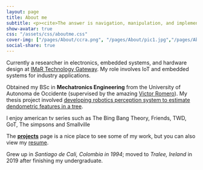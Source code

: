 ```yaml
---
layout: page
title: About me
subtitle: <p><cite>The answer is navigation, manipulation, and implementation of more sophisticated intelligence</cite></p>
show-avatar: true
css: "/assets/css/aboutme.css"
cover-img: ["/pages/About/ccra.png", "/pages/About/pic1.jpg","/pages/About/pic2.jpeg","/pages/About/pic3.jpg"]
social-share: true
---
```

<script src="https://code.iconify.design/1/1.0.7/iconify.min.js"></script>

<p class="about-text">
<span class="fa fa-briefcase about-icon"></span>
Currently a researcher in electronics, embedded systems, and hardware design at <a href="https://www.technologygateway.ie/network/imar-gateway/" target="_blank">IMaR Technology Gateway</a>. My role involves IoT and embedded systems for industry applications. 
</p>

<p class="about-text">
<span class="fa fa-graduation-cap about-icon"></span>
Obtained my BSc in <strong>Mechatronics Engineering</strong> from the University of Autonoma de Occidente (supervised by the amazing
<a href="https://scholar.google.com/citations?user=x3M1JlAAAAAJ&hl=en" target="_blank">Victor Romero</a>). My thesis project involved
<a href="https://danieltobon43.github.io/pages/Projects/itree-mapper/info/" target="_blank">developing robotics perception system to estimate dendometric features in a tree</a>.
</p>

<p class="about-text">
<span class="fa fa-heart about-icon"></span>
I enjoy american tv series such as The Bing Bang Theory, Friends, TWD, GoT, The simpsons and Smallville
</p>

<p class="about-text">
<span class="fa fa-file-text-o about-icon"></span>
The <strong><a href="/projects">projects</a></strong> page is a nice place to see some of my work, but you can also view my <a href="/pages/Resume/Resume">resume</a>. 
</p>

<p class="about-text">
<span class="fa fa-globe about-icon"></span>
Grew up in <i>Santiago de Cali, Colombia in 1994</i>; moved to <i>Tralee, Ireland</i> in 2019 after finishing my undergraduate.
</p>

